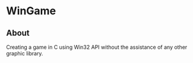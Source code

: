 ﻿# WinGame

## About
Creating a game in C using Win32 API without the assistance of any other graphic library. 
